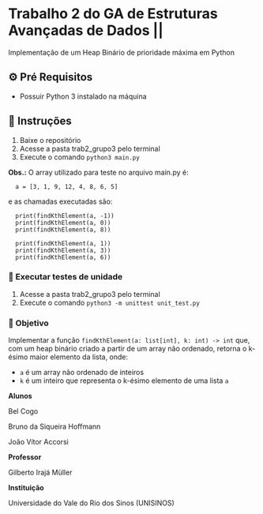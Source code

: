 # Trabalho 2 do GA de Estruturas Avançadas de Dados ||

Implementação de um Heap Binário de prioridade máxima em Python

## ⚙️ Pré Requisitos
- Possuir Python 3 instalado na máquina

## 📑 Instruções
1. Baixe o repositório
2. Acesse a pasta trab2_grupo3 pelo terminal
3. Execute o comando `python3 main.py`

**Obs.:** O array utilizado para teste no arquivo main.py é:
```
  a = [3, 1, 9, 12, 4, 8, 6, 5]
```
e as chamadas executadas são:
```
  print(findKthElement(a, -1))
  print(findKthElement(a, 0))
  print(findKthElement(a, 8))

  print(findKthElement(a, 1))
  print(findKthElement(a, 3))
  print(findKthElement(a, 6))
```
### 🧪 Executar testes de unidade
1. Acesse a pasta trab2_grupo3 pelo terminal
2. Execute o comando `python3 -m unittest unit_test.py` 

### 🎯 Objetivo

Implementar a função `findKthElement(a: list[int], k: int) -> int` que, com um heap binário criado a partir de um array não ordenado, retorna o k-ésimo maior elemento da lista, onde:
- `a` é um array não ordenado de inteiros
- `k` é um inteiro que representa o k-ésimo elemento de uma lista `a`

**Alunos**

Bel Cogo

Bruno da Siqueira Hoffmann

João Vítor Accorsi

**Professor**

Gilberto Irajá Müller

**Instituição**

Universidade do Vale do Rio dos Sinos (UNISINOS)



